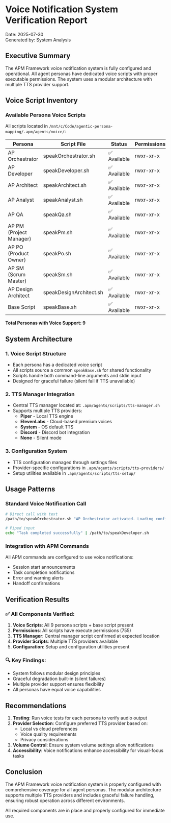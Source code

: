 # Voice Notification System Verification Report

Date: 2025-07-30  
Generated by: System Analysis

## Executive Summary

The APM Framework voice notification system is fully configured and operational. All agent personas have dedicated voice scripts with proper executable permissions. The system uses a modular architecture with multiple TTS provider support.

## Voice Script Inventory

### Available Persona Voice Scripts

All scripts located in `/mnt/c/Code/agentic-persona-mapping/.apm/agents/voice/`:

| Persona | Script File | Status | Permissions |
|---------|------------|--------|-------------|
| AP Orchestrator | speakOrchestrator.sh | ✅ Available | rwxr-xr-x |
| AP Developer | speakDeveloper.sh | ✅ Available | rwxr-xr-x |
| AP Architect | speakArchitect.sh | ✅ Available | rwxr-xr-x |
| AP Analyst | speakAnalyst.sh | ✅ Available | rwxr-xr-x |
| AP QA | speakQa.sh | ✅ Available | rwxr-xr-x |
| AP PM (Project Manager) | speakPm.sh | ✅ Available | rwxr-xr-x |
| AP PO (Product Owner) | speakPo.sh | ✅ Available | rwxr-xr-x |
| AP SM (Scrum Master) | speakSm.sh | ✅ Available | rwxr-xr-x |
| AP Design Architect | speakDesignArchitect.sh | ✅ Available | rwxr-xr-x |
| Base Script | speakBase.sh | ✅ Available | rwxr-xr-x |

**Total Personas with Voice Support: 9**

## System Architecture

### 1. Voice Script Structure
- Each persona has a dedicated voice script
- All scripts source a common `speakBase.sh` for shared functionality
- Scripts handle both command-line arguments and stdin input
- Designed for graceful failure (silent fail if TTS unavailable)

### 2. TTS Manager Integration
- Central TTS manager located at: `.apm/agents/scripts/tts-manager.sh`
- Supports multiple TTS providers:
  - **Piper** - Local TTS engine
  - **ElevenLabs** - Cloud-based premium voices
  - **System** - OS default TTS
  - **Discord** - Discord bot integration
  - **None** - Silent mode

### 3. Configuration System
- TTS configuration managed through settings files
- Provider-specific configurations in `.apm/agents/scripts/tts-providers/`
- Setup utilities available in `.apm/agents/scripts/tts-setup/`

## Usage Patterns

### Standard Voice Notification Call
```bash
# Direct call with text
/path/to/speakOrchestrator.sh "AP Orchestrator activated. Loading configuration..."

# Piped input
echo "Task completed successfully" | /path/to/speakDeveloper.sh
```

### Integration with APM Commands
All APM commands are configured to use voice notifications:
- Session start announcements
- Task completion notifications
- Error and warning alerts
- Handoff confirmations

## Verification Results

### ✅ All Components Verified:
1. **Voice Scripts**: All 9 persona scripts + base script present
2. **Permissions**: All scripts have execute permissions (755)
3. **TTS Manager**: Central manager script confirmed at expected location
4. **Provider Scripts**: Multiple TTS providers available
5. **Configuration**: Setup and configuration utilities present

### 🔍 Key Findings:
- System follows modular design principles
- Graceful degradation built-in (silent failures)
- Multiple provider support ensures flexibility
- All personas have equal voice capabilities

## Recommendations

1. **Testing**: Run voice tests for each persona to verify audio output
2. **Provider Selection**: Configure preferred TTS provider based on:
   - Local vs cloud preferences
   - Voice quality requirements
   - Privacy considerations
3. **Volume Control**: Ensure system volume settings allow notifications
4. **Accessibility**: Voice notifications enhance accessibility for visual-focus tasks

## Conclusion

The APM Framework voice notification system is properly configured with comprehensive coverage for all agent personas. The modular architecture supports multiple TTS providers and includes graceful failure handling, ensuring robust operation across different environments.

All required components are in place and properly configured for immediate use.
